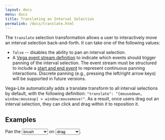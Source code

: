 ```yaml
---
layout: docs
menu: docs
title: Translating an Interval Selection
permalink: /docs/translate.html
---
```


The `translate` selection transformation allows a user to interactively move an interval selection back-and-forth. It can take one of the following values:

  * `false` -- disables the ability to pan an interval selection.
  * A [Vega event stream definition](https://vega.github.io/vega/docs/event-streams/) to indicate which events should trigger panning of the interval selection. The event stream must be structured to include a [start and end event](https://vega.github.io/vega/docs/event-streams/#between-filters) to represent continuous panning interactions. Discrete panning (e.g., pressing the left/right arrow keys) will be supported in future versions.

Vega-Lite automatically adds a translate transform to all interval selections by default, with the following definition: `"translate": "[mousedown, window:mouseup] > window:mousemove!"`. As a result, once users drag out an interval selection, they can click and drag within it to reposition it.

## Examples

Pan the <select id="type" onchange="buildTranslate()"><option>brush</option><option>scatterplot</option></select> on <select id="event" onchange="buildTranslate()"><option>drag</option><option>shift-drag</option></select>.

<div id="translate" class="vl-example" data-name="selection_translate_brush_drag"></div>

<script type="text/javascript">
function buildTranslate() {
  var type = document.getElementById('type').value;
  var event = document.getElementById('event').value;
  changeSpec('translate', 'selection_translate_' + type + '_' + event);
}
</script>

